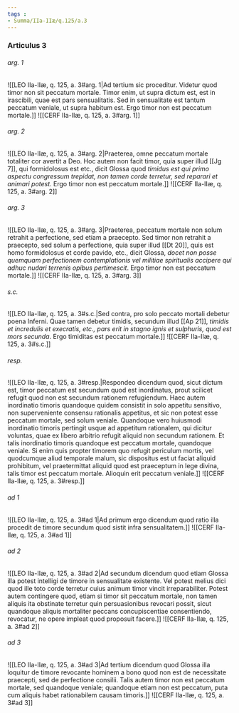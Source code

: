 ```yaml
---
tags : 
- Summa/IIa-IIæ/q.125/a.3
---
```


### Articulus 3

###### arg. 1
![[LEO IIa-IIæ, q. 125, a. 3#arg. 1|Ad tertium sic proceditur. Videtur quod timor non sit peccatum mortale. Timor enim, ut supra dictum est, est in irascibili, quae est pars sensualitatis. Sed in sensualitate est tantum peccatum veniale, ut supra habitum est. Ergo timor non est peccatum mortale.]]
![[CERF IIa-IIæ, q. 125, a. 3#arg. 1]]

###### arg. 2
![[LEO IIa-IIæ, q. 125, a. 3#arg. 2|Praeterea, omne peccatum mortale totaliter cor avertit a Deo. Hoc autem non facit timor, quia super illud [[Jg 7]], qui formidolosus est etc., dicit Glossa quod *timidus est qui primo aspectu congressum trepidat, non tamen corde terretur, sed reparari et animari potest*. Ergo timor non est peccatum mortale.]]
![[CERF IIa-IIæ, q. 125, a. 3#arg. 2]]

###### arg. 3
![[LEO IIa-IIæ, q. 125, a. 3#arg. 3|Praeterea, peccatum mortale non solum retrahit a perfectione, sed etiam a praecepto. Sed timor non retrahit a praecepto, sed solum a perfectione, quia super illud [[Dt 20]], quis est homo formidolosus et corde pavido, etc., dicit Glossa, *docet non posse quemquam perfectionem contemplationis vel militiae spiritualis accipere qui adhuc nudari terrenis opibus pertimescit*. Ergo timor non est peccatum mortale.]]
![[CERF IIa-IIæ, q. 125, a. 3#arg. 3]]

###### s.c.
![[LEO IIa-IIæ, q. 125, a. 3#s.c.|Sed contra, pro solo peccato mortali debetur poena Inferni. Quae tamen debetur timidis, secundum illud [[Ap 21]], *timidis et incredulis et execratis, etc., pars erit in stagno ignis et sulphuris, quod est mors secunda*. Ergo timiditas est peccatum mortale.]]
![[CERF IIa-IIæ, q. 125, a. 3#s.c.]]

###### resp.
![[LEO IIa-IIæ, q. 125, a. 3#resp.|Respondeo dicendum quod, sicut dictum est, timor peccatum est secundum quod est inordinatus, prout scilicet refugit quod non est secundum rationem refugiendum. Haec autem inordinatio timoris quandoque quidem consistit in solo appetitu sensitivo, non superveniente consensu rationalis appetitus, et sic non potest esse peccatum mortale, sed solum veniale. Quandoque vero huiusmodi inordinatio timoris pertingit usque ad appetitum rationalem, qui dicitur voluntas, quae ex libero arbitrio refugit aliquid non secundum rationem. Et talis inordinatio timoris quandoque est peccatum mortale, quandoque veniale. Si enim quis propter timorem quo refugit periculum mortis, vel quodcumque aliud temporale malum, sic dispositus est ut faciat aliquid prohibitum, vel praetermittat aliquid quod est praeceptum in lege divina, talis timor est peccatum mortale. Alioquin erit peccatum veniale.]]
![[CERF IIa-IIæ, q. 125, a. 3#resp.]]

###### ad 1
![[LEO IIa-IIæ, q. 125, a. 3#ad 1|Ad primum ergo dicendum quod ratio illa procedit de timore secundum quod sistit infra sensualitatem.]]
![[CERF IIa-IIæ, q. 125, a. 3#ad 1]]

###### ad 2
![[LEO IIa-IIæ, q. 125, a. 3#ad 2|Ad secundum dicendum quod etiam Glossa illa potest intelligi de timore in sensualitate existente. Vel potest melius dici quod ille toto corde terretur cuius animum timor vincit irreparabiliter. Potest autem contingere quod, etiam si timor sit peccatum mortale, non tamen aliquis ita obstinate terretur quin persuasionibus revocari possit, sicut quandoque aliquis mortaliter peccans concupiscentiae consentiendo, revocatur, ne opere impleat quod proposuit facere.]]
![[CERF IIa-IIæ, q. 125, a. 3#ad 2]]

###### ad 3
![[LEO IIa-IIæ, q. 125, a. 3#ad 3|Ad tertium dicendum quod Glossa illa loquitur de timore revocante hominem a bono quod non est de necessitate praecepti, sed de perfectione consilii. Talis autem timor non est peccatum mortale, sed quandoque veniale; quandoque etiam non est peccatum, puta cum aliquis habet rationabilem causam timoris.]]
![[CERF IIa-IIæ, q. 125, a. 3#ad 3]]

